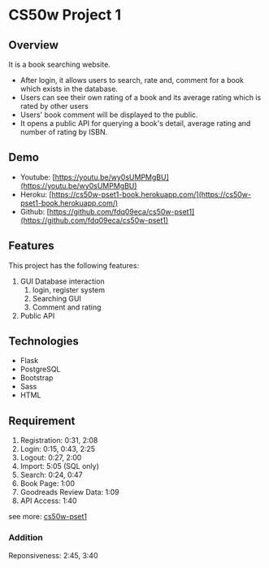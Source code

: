 # CS50w Project 1

## Overview

It is a book searching website.

- After login, it allows users to search, rate and, comment for a book which exists in the database.
- Users can see their own rating of a book and its average rating which is rated by other users
- Users' book comment will be displayed to the public.
- It opens a public API for querying a book's detail, average rating and number of rating by ISBN.

## Demo

- Youtube: [https://youtu.be/wy0sUMPMgBU](https://youtu.be/wy0sUMPMgBU)
- Heroku: [https://cs50w-pset1-book.herokuapp.com/](https://cs50w-pset1-book.herokuapp.com/)
- Github: [https://github.com/fdq09eca/cs50w-pset1](https://github.com/fdq09eca/cs50w-pset1)

## Features

This project has the following features:

1. GUI Database interaction
   1. login, register system
   2. Searching GUI
   3. Comment and rating
2. Public API

## Technologies

- Flask
- PostgreSQL
- Bootstrap
- Sass
- HTML

## Requirement

1. Registration: 0:31, 2:08
2. Login: 0:15, 0:43, 2:25
3. Logout: 0:27, 2:00
4. Import: 5:05 (SQL only)
5. Search: 0:24, 0:47
6. Book Page: 1:00
7. Goodreads Review Data: 1:09
8. API Access: 1:40

see more: [cs50w-pset1](https://docs.cs50.net/web/2020/x/projects/1/project1.html)

### Addition

Reponsiveness: 2:45, 3:40
